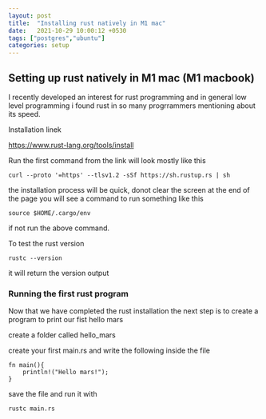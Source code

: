 ```yaml
---
layout: post
title:  "Installing rust natively in M1 mac"
date:   2021-10-29 10:00:12 +0530
tags: ["postgres","ubuntu"]
categories: setup
---
```


## Setting up rust natively in M1 mac (M1 macbook)

I recently developed an interest for rust programming and in general low level programming 
i found rust in so many progrrammers mentioning about its speed.


Installation linek

<https://www.rust-lang.org/tools/install>

Run the first command from the link will look mostly like this 

```curl --proto '=https' --tlsv1.2 -sSf https://sh.rustup.rs | sh```

the installation process will be quick, donot clear the screen at the end of the page you will
see a command to run something like this

```source $HOME/.cargo/env```

if not run the above command.


To test the rust version 

```rustc --version```

it will return the version output

### Running the first rust program

Now that we have completed the rust installation the next step is to create a
program to print our fist hello mars

create a folder called hello_mars

create your first main.rs and write the following inside the file

```
fn main(){
    println!("Hello mars!");
}
```

save the file and run it with

``` rustc main.rs ```









